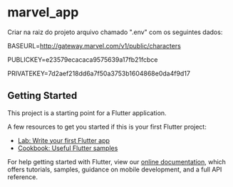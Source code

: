 # marvel_app

Criar na raiz do projeto arquivo chamado ".env" com os seguintes dados:

BASEURL=http://gateway.marvel.com/v1/public/characters

PUBLICKEY=e23579ecacaca9575639a17fb21fcbce

PRIVATEKEY=7d2aef218dd6a7f50a3753b1604868e0da4f9d17


## Getting Started

This project is a starting point for a Flutter application.

A few resources to get you started if this is your first Flutter project:

- [Lab: Write your first Flutter app](https://flutter.dev/docs/get-started/codelab)
- [Cookbook: Useful Flutter samples](https://flutter.dev/docs/cookbook)

For help getting started with Flutter, view our
[online documentation](https://flutter.dev/docs), which offers tutorials,
samples, guidance on mobile development, and a full API reference.
